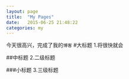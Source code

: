 ```yaml
---
layout: page
title:  "My Pages"
date:   2015-06-25 21:48:22
categories: my
---
```

今天很高兴，完成了我的`博客`
#大标题
1.将很快就会

##中标题
2.二级标题

###小标题
3.三级标题